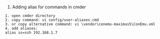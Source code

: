 1. Adding alias for commands in cmder
```
1. open cmder directory
2. copy command: vi config/user-aliases.cmd
3. or copy alternative command: vi \vendor\conemu-maximus5\ConEmu.xml
4. add aliases:
alias ss=ssh 192.168.1.7
```
